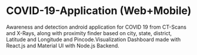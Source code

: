 # COVID-19-Application (Web+Mobile)
Awareness and detection android application for COVID 19 from CT-Scans and X-Rays, along with proximity finder based on city, state, district, Latitude and Longitude and Pincode.Visualization Dashboard made with React.js and Material UI with Node.js Backend.
